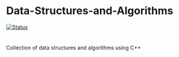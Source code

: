 # Data-Structures-and-Algorithms
[![Status](https://github.com/jayavardhanravi/Data-Structures-and-Algorithms/actions/workflows/cmake-single-platform.yml/badge.svg?kill_cache=1)](https://github.com/jayavardhanravi/Data-Structures-and-Algorithms/actions/workflows/cmake-single-platform.yml)
#
Collection of data structures and algorithms using C++
